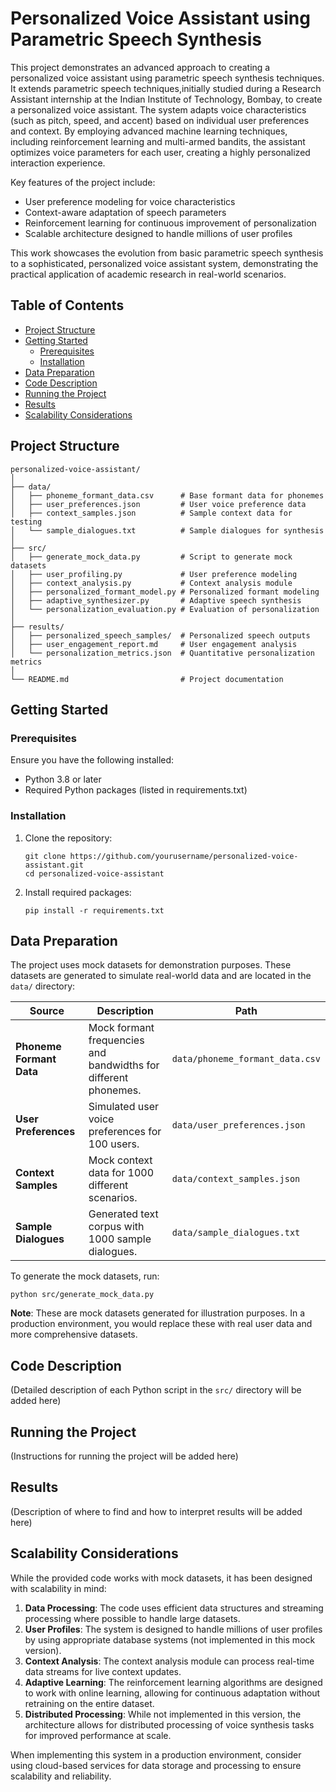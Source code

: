 # Personalized Voice Assistant using Parametric Speech Synthesis

This project demonstrates an advanced approach to creating a personalized voice assistant using parametric speech synthesis techniques. It extends parametric speech techniques,initially studied during a Research Assistant internship at the Indian Institute of Technology, Bombay, to create a personalized voice assistant. The system adapts voice characteristics (such as pitch, speed, and accent) based on individual user preferences and context. By employing advanced machine learning techniques, including reinforcement learning and multi-armed bandits, the assistant optimizes voice parameters for each user, creating a highly personalized interaction experience.

Key features of the project include:
- User preference modeling for voice characteristics
- Context-aware adaptation of speech parameters
- Reinforcement learning for continuous improvement of personalization
- Scalable architecture designed to handle millions of user profiles

This work showcases the evolution from basic parametric speech synthesis to a sophisticated, personalized voice assistant system, demonstrating the practical application of academic research in real-world scenarios.

## Table of Contents
- [Project Structure](#project-structure)
- [Getting Started](#getting-started)
  - [Prerequisites](#prerequisites)
  - [Installation](#installation)
- [Data Preparation](#data-preparation)
- [Code Description](#code-description)
- [Running the Project](#running-the-project)
- [Results](#results)
- [Scalability Considerations](#scalability-considerations)

## Project Structure

```plaintext
personalized-voice-assistant/
│
├── data/
│   ├── phoneme_formant_data.csv      # Base formant data for phonemes
│   ├── user_preferences.json         # User voice preference data
│   ├── context_samples.json          # Sample context data for testing
│   └── sample_dialogues.txt          # Sample dialogues for synthesis
│
├── src/
│   ├── generate_mock_data.py         # Script to generate mock datasets
│   ├── user_profiling.py             # User preference modeling
│   ├── context_analysis.py           # Context analysis module
│   ├── personalized_formant_model.py # Personalized formant modeling
│   ├── adaptive_synthesizer.py       # Adaptive speech synthesis
│   └── personalization_evaluation.py # Evaluation of personalization
│
├── results/
│   ├── personalized_speech_samples/  # Personalized speech outputs
│   ├── user_engagement_report.md     # User engagement analysis
│   └── personalization_metrics.json  # Quantitative personalization metrics
│
└── README.md                         # Project documentation
```

## Getting Started

### Prerequisites

Ensure you have the following installed:
- Python 3.8 or later
- Required Python packages (listed in requirements.txt)

### Installation

1. Clone the repository:
   ```
   git clone https://github.com/yourusername/personalized-voice-assistant.git
   cd personalized-voice-assistant
   ```

2. Install required packages:
   ```
   pip install -r requirements.txt
   ```

## Data Preparation

The project uses mock datasets for demonstration purposes. These datasets are generated to simulate real-world data and are located in the `data/` directory:

| **Source**              | **Description**                                                   | **Path**                    |
|-------------------------|-------------------------------------------------------------------|---------------------------|
| **Phoneme Formant Data**| Mock formant frequencies and bandwidths for different phonemes.   | `data/phoneme_formant_data.csv` |
| **User Preferences**    | Simulated user voice preferences for 100 users.                   | `data/user_preferences.json`   |
| **Context Samples**     | Mock context data for 1000 different scenarios.                   | `data/context_samples.json`    |
| **Sample Dialogues**    | Generated text corpus with 1000 sample dialogues.                 | `data/sample_dialogues.txt`    |

To generate the mock datasets, run:
```
python src/generate_mock_data.py
```

**Note**: These are mock datasets generated for illustration purposes. In a production environment, you would replace these with real user data and more comprehensive datasets.

## Code Description

(Detailed description of each Python script in the `src/` directory will be added here)

## Running the Project

(Instructions for running the project will be added here)

## Results

(Description of where to find and how to interpret results will be added here)

## Scalability Considerations

While the provided code works with mock datasets, it has been designed with scalability in mind:

1. **Data Processing**: The code uses efficient data structures and streaming processing where possible to handle large datasets.
2. **User Profiles**: The system is designed to handle millions of user profiles by using appropriate database systems (not implemented in this mock version).
3. **Context Analysis**: The context analysis module can process real-time data streams for live context updates.
4. **Adaptive Learning**: The reinforcement learning algorithms are designed to work with online learning, allowing for continuous adaptation without retraining on the entire dataset.
5. **Distributed Processing**: While not implemented in this version, the architecture allows for distributed processing of voice synthesis tasks for improved performance at scale.

When implementing this system in a production environment, consider using cloud-based services for data storage and processing to ensure scalability and reliability.
